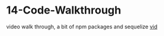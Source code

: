 # 14-Code-Walkthrough

video walk through, a bit of npm packages and sequelize
[vid](https://youtu.be/U7-Lc2Uyrx0)
